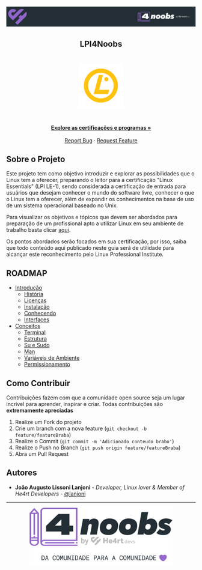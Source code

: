 <!-- Logo 4noobs -->

<p align="center">
  <a href="https://github.com/he4rt/4noobs" target="_blank">
    <img src="./.github/header_4noobs.svg">
  </a>
</p>

<!-- Title -->

<p align="center">
  <h2 align="center">LPI4Noobs</h2>

  <h1 align="center"><img src="content/img/lpi-logo-final.png" alt="Imagem LPI" width="120"></h1>

  <p align="center">
    <br />
    <a href="https://www.lpi.org/pt-br"><strong>Explore as certificações e programas »</strong></a>
    <br />
    <br />
    <a href="https://github.com/lanjoni/lpi4noobs/issues">Report Bug</a>
    ·
    <a href="https://github.com/lanjoni/lpi4noobs/issues">Request Feature</a>
  </p>
</p>
    
 <!-- ABOUT THE PROJECT -->

## Sobre o Projeto
Este projeto tem como objetivo introduzir e explorar as possibilidades que o Linux tem a oferecer, preparando o leitor para a certificação "Linux Essentials" (LPI LE-1), sendo considerada a certificação de entrada para usuários que desejam conhecer o mundo do software livre, conhecer o que o Linux tem a oferecer, além de expandir os conhecimentos na base de uso de um sistema operacional baseado no Unix.

Para visualizar os objetivos e tópicos que devem ser abordados para preparação de um profissional apto a utilizar Linux em seu ambiente de trabalho basta clicar <a href="https://www.lpi.org/our-certifications/exam-010-objectives">aqui</a>. 

Os pontos abordados serão focados em sua certificação, por isso, saiba que todo conteúdo aqui publicado neste guia será de utilidade para alcançar este reconhecimento pelo Linux Professional Institute.

<!-- ROADMAP OF PROJECT -->

## ROADMAP

- [Introdução](https://github.com/lanjoni/lpi4noobs/tree/main/content/intro)
  - [História](https://github.com/lanjoni/lpi4noobs/tree/main/content/intro/historia.md)
  - [Licenças](https://github.com/lanjoni/lpi4noobs/tree/main/content/intro/licencas.md)
  - [Instalação](https://github.com/lanjoni/lpi4noobs/tree/main/content/intro/instalacao.md)
  - [Conhecendo](https://github.com/lanjoni/lpi4noobs/tree/main/content/intro/conhecendo.md)
  - [Interfaces](https://github.com/lanjoni/lpi4noobs/tree/main/content/intro/interfaces.md)
- [Conceitos](https://github.com/lanjoni/lpi4noobs/tree/main/content/conceitos)
  - [Terminal](https://github.com/lanjoni/lpi4noobs/tree/main/content/conceitos/terminal.md)
  - [Estrutura](https://github.com/lanjoni/lpi4noobs/tree/main/content/conceitos/estrutura.md)
  - [Su e Sudo](https://github.com/lanjoni/lpi4noobs/tree/main/content/conceitos/sudo.md)
  - [Man](https://github.com/lanjoni/lpi4noobs/tree/main/content/conceitos/man.md)
  - [Variáveis de Ambiente](https://github.com/lanjoni/lpi4noobs/tree/main/content/conceitos/variaveis.md)
  - [Permissionamento](https://github.com/lanjoni/lpi4noobs/tree/main/content/conceitos/permissionamento.md)
  
 
<!-- CONTRIBUTING -->

## Como Contribuir

Contribuições fazem com que a comunidade open source seja um lugar incrível para aprender, inspirar e criar. Todas contribuições
são **extremamente apreciadas**

1. Realize um Fork do projeto
2. Crie um branch com a nova feature (`git checkout -b feature/featureBraba`)
3. Realize o Commit (`git commit -m 'Adicionado conteudo brabo'`)
4. Realize o Push no Branch (`git push origin feature/featureBraba`)
5. Abra um Pull Request

## Autores

- **João Augusto Lissoni Lanjoni** - _Developer, Linux lover & Member of He4rt Developers_ - [@lanjoni](https://twitter.com/gutolanjoni)

---

<p align="center">
  <a href="https://github.com/he4rt/4noobs" target="_blank">
    <img src="./.github/footer_4noobs.svg" width="380">
  </a>
</p>
